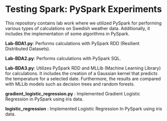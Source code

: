 # Testing Spark: PySpark Experiments
This repository contains lab work where we utilized PySpark for performing various types of calculations on Swedish weather data. Additionally, it includes the implementation of some algorithms in PySpark.

**Lab-BDA1.py**: Performs calculations with PySpark RDD (Resilient Distributed Datasets).

**Lab-BDA2.py**: Performs calculations with PySpark SQL.

**Lab-BDA3.py**: Utilizes PySpark RDD and MLLib (Machine Learning Library) for calculations. It includes the creation of a Gaussian kernel that predicts the temperature for a selected date. Furthermore, the results are compared with MLLib models such as decision trees and random forests.

**gradient_logistic_regression.py** : Implemented Gradient Logistic Regression in PySpark using iris data.

**logistic_regression** : Implemented Logistic Regression In PySpark using iris data.
